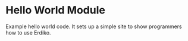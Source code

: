Hello World Module
==================

Example hello world code.  It sets up a simple site to show programmers how to use Erdiko.
